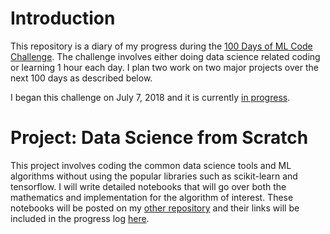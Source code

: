 # Introduction

This repository is a diary of my progress during the [100 Days of ML Code Challenge](https://www.youtube.com/watch?v=cuQMBj1cWPo). The challenge involves either doing data science related coding or learning 1 hour each day. I plan two work on two major projects over the next 100 days as described below.

I began this challenge on July 7, 2018 and it is currently [in progress](https://github.com/hammadshaikhha/100_Days_of_ML_Code_Challenge/blob/master/ProgressLog.md). 

# Project: Data Science from Scratch
This project involves coding the common data science tools and ML algorithms without using the popular libraries such as scikit-learn and tensorflow. I will write detailed notebooks that will go over both the mathematics and implementation for the algorithm of interest. These notebooks will be posted on my [other repository](https://github.com/hammadshaikhha/Math-of-Machine-Learning-Course-by-Siraj) and their links will be included in the progress log [here](https://github.com/hammadshaikhha/100_Days_of_ML_Code_Challenge/blob/master/ProgressLog.md).



